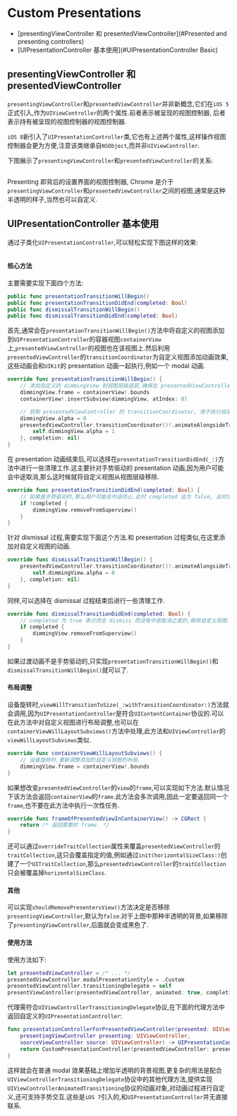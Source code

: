 # Custom Presentations

- [presentingViewController 和 presentedViewController](#Presented and presenting controllers)
- [UIPresentationController 基本使用](#UIPresentationController Basic)

<a name="Presented and presenting controllers"></a>
## presentingViewController 和 presentedViewController

`presentingViewController`和`presentedViewController`并非新概念,它们在`iOS 5`正式引入,作为`UIViewController`的两个属性.前者表示被呈现的视图控制器, 后者表示持有被呈现的视图控制器的视图控制器.

`iOS 8`新引入了`UIPresentationController`类,它也有上述两个属性,这样操作视图控制器会更为方便,注意该类继承自`NSObject`,而并非`UIViewController`.

下图展示了`presentingViewController`和`presentedViewController`的关系:

![]()

Presenting 即背后的设置界面的视图控制器, Chrome 是介于`presentingViewController`和`presentedViewController`之间的视图,通常是这种半透明的样子,当然也可以自定义.

<a name="UIPresentationController Basic"></a>
## UIPresentationController 基本使用

通过子类化`UIPresentationController`,可以轻松实现下图这样的效果:

![]()

#### 核心方法

主要需要实现下面四个方法:

```swift
public func presentationTransitionWillBegin()
public func presentationTransitionDidEnd(completed: Bool)
public func dismissalTransitionWillBegin()
public func dismissalTransitionDidEnd(completed: Bool)
```

首先,通常会在`presentationTransitionWillBegin()`方法中将自定义的视图添加到`UIPresentationController`的容器视图`containerView`上,`presentedViewController`的视图也在该视图上.然后利用`presentedViewController`的`transitionCoordinator`为自定义视图添加动画效果,这些动画会和`UIKit`的 presentation 动画一起执行,例如一个 modal 动画.

```swift
override func presentationTransitionWillBegin() {
    // 添加自定义的 dimmingView 到视图层级底层,确保在 presentedViewController 的 view 之下.
    dimmingView.frame = containerView!.bounds
    containerView!.insertSubview(dimmingView, atIndex: 0)

    // 获取 presentedViewController 的 transitionCoordinator, 用于执行自定义视图的动画.
    dimmingView.alpha = 0
    presentedViewController.transitionCoordinator()!.animateAlongsideTransition({ _ in
        self.dimmingView.alpha = 1
    }, completion: nil)
}
```

在 presentation 动画结束后,可以选择在`presentationTransitionDidEnd(_:)`方法中进行一些清理工作.这主要针对手势驱动的 presentation 动画,因为用户可能会中途取消,那么这时候就将自定义视图从视图层级移除.

```swift
override func presentationTransitionDidEnd(completed: Bool) {
    // 如果是手势驱动的,那么用户可能会中途终止,此时 completed 会为 false, 此时应该将自定义视图移除.
    if !completed {
        dimmingView.removeFromSuperview()
    }
}
```

针对 dismissal 过程,需要实现下面这个方法.和 presentation 过程类似,在这里添加对自定义视图的动画.

```swift
override func dismissalTransitionWillBegin() {
    presentedViewController.transitionCoordinator()!.animateAlongsideTransition({ _ in
        self.dimmingView.alpha = 0
    }, completion: nil)
}
```

同样,可以选择在 dismissal 过程结束后进行一些清理工作.

```swift
override func dismissalTransitionDidEnd(completed: Bool) {
    // completed 为 true 表示完全 dismiss 而没有中途取消之类的,移除自定义视图.
    if completed {
        dimmingView.removeFromSuperview()
    }
}
```

如果过渡动画不是手势驱动的,只实现`presentationTransitionWillBegin()`和`dismissalTransitionWillBegin()`就可以了.

#### 布局调整

设备旋转时,`viewWillTransitionToSize(_:withTransitionCoordinator:)`方法就会调用,因为`UIPresentationController`是符合`UIContentContainer`协议的.可以在此方法中对自定义视图进行布局调整,也可以在`containerViewWillLayoutSubviews()`方法中处理,此方法和`UIViewController`的`viewWillLayoutSubviews`类似.

```swift
override func containerViewWillLayoutSubviews() {
    // 设备旋转时,重新调整添加的自定义视图的布局.
    dimmingView.frame = containerView!.bounds
}
```

如果想改变`presentedViewController`的`view`的`frame`,可以实现如下方法.默认情况下该方法会返回`containerView`的`frame`.此方法会多次调用,因此一定要返回同一个`frame`,也不要在此方法中执行一次性任务.

```swift
override func frameOfPresentedViewInContainerView() -> CGRect {
    return /* 返回需要的 frame. */
}
```

还可以通过`overrideTraitCollection`属性来覆盖`presentedViewController`的`traitCollection`,这只会覆盖指定的值,例如通过`init(horizontalSizeClass:)`创建了一个`UITraitCollection`,那么`presentedViewController`的`traitCollection`只会被覆盖掉`horizontalSizeClass`.

#### 其他

可以实现`shouldRemovePresentersView()`方法决定是否移除`presentingViewController`,默认为`false`.对于上图中那种半透明的背景,如果移除了`presentingViewController`,后面就会变成黑色了.

#### 使用方法

使用方法如下:

```swift
let presentedViewController = /* ... */
presentedViewController.modalPresentationStyle = .Custom
presentedViewController.transitioningDelegate = self
presentViewController(presentedViewController, animated: true, completion: nil)
```

代理需符合`UIViewControllerTransitioningDelegate`协议,在下面的代理方法中返回自定义的`UIPresentationController`:

```swift
func presentationControllerForPresentedViewController(presented: UIViewController,
    presentingViewController presenting: UIViewController,
    sourceViewController source: UIViewController) -> UIPresentationController? {
    return CustomPresentationController(presentedViewController: presented, presentingViewController: presenting)
}
```

这样就会在普通 modal 效果基础上增加半透明的背景视图,更复杂的用法是配合`UIViewControllerTransitioningDelegate`协议中的其他代理方法,提供实现`UIViewControllerAnimatedTransitioning`协议的动画对象,对动画过程进行自定义,还可支持手势交互.这些是`iOS 7`引入的,和`UIPresentationController`并无直接联系.
